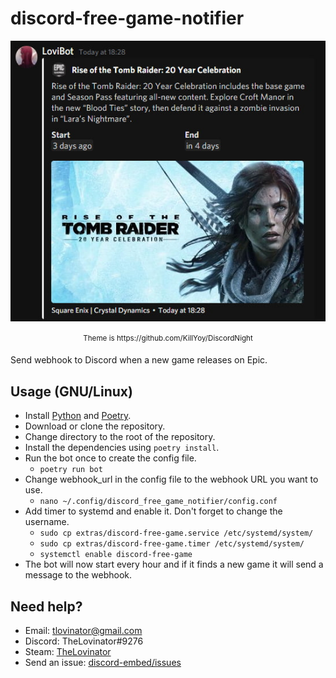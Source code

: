 # discord-free-game-notifier

<p align="center">
  <img src="extras/Bot.jpg" title="New free game: Rise of the Tomb Raider"/>
</p>
<p align="center"><sup>Theme is https://github.com/KillYoy/DiscordNight<sup></p>

Send webhook to Discord when a new game releases on Epic.

## Usage (GNU/Linux)

- Install [Python](https://www.python.org/) and [Poetry](https://python-poetry.org/docs/master/).
- Download or clone the repository.
- Change directory to the root of the repository.
- Install the dependencies using `poetry install`.
- Run the bot once to create the config file.
  - `poetry run bot`
- Change webhook_url in the config file to the webhook URL you want to use.
  - `nano ~/.config/discord_free_game_notifier/config.conf`
- Add timer to systemd and enable it. Don't forget to change the username.
  - `sudo cp extras/discord-free-game.service /etc/systemd/system/`
  - `sudo cp extras/discord-free-game.timer /etc/systemd/system/`
  - `systemctl enable discord-free-game`
- The bot will now start every hour and if it finds a new game it will send a message to the webhook.

## Need help?

- Email: [tlovinator@gmail.com](mailto:tlovinator@gmail.com)
- Discord: TheLovinator#9276
- Steam: [TheLovinator](https://steamcommunity.com/id/TheLovinator/)
- Send an issue: [discord-embed/issues](https://github.com/TheLovinator1/discord-free-game-notifier/issues)
